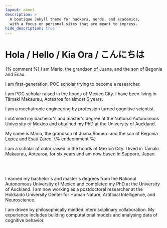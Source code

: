 ```yaml
---
layout: about
description: >
  A boutique Jekyll theme for hackers, nerds, and academics,
  with a focus on personal sites that are meant to impress.
hide_description: true
---
```


# Hola / Hello / Kia Ora / こんにちは

{% comment %} 
I am Mario, the grandson of Juana, and the son of Begonia and Esau. 

I am first-generation, POC scholar trying to become a researcher.

I am POC scholar raised in the hoods of Mexico City. I have been living in Tāmaki Makaurau, Aotearoa for almost 6 years.

I am a mechatronic engineering by profession turned cognitive scientist. 

I obtained my bachelor's and master's degree at the National Autonomous University of Mexico and obtained my PhD at the University of Auckland.

My name is Mario, the grandson of Juana Romero and the son of Begonia Lopez and Esaú Zarco. 
{% endcomment %}

<p align='justify'>

I am a scholar of color raised in the hoods of Mexico City. I lived in Tāmaki Makaurau, Aotearoa, for six years and am now based in Sapporo, Japan.

<br>
<br>

I earned my bachelor's and master's degrees from the National Autonomous University of Mexico and completed my PhD at the University of Auckland. I am now working as a postdoctoral researcher at the Hokkaido University Center for Human Nature, Artificial Intelligence, and Neuroscience.

I am driven by philosophically minded interdisciplinary collaboration. My experience includes building computational models and analysing data of cognitive behavior. 

</p>


